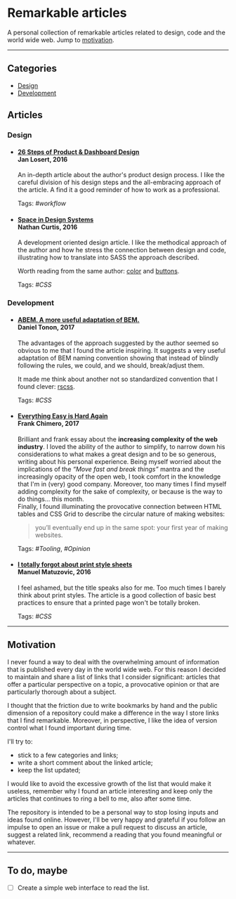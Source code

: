 # Remarkable articles

A personal collection of remarkable articles related to design, code and the world wide web. Jump to [motivation](#motivation).

---

## Categories

* [Design](#design)
* [Development](#development)

## Articles

### Design

* #### [26 Steps of Product & Dashboard Design](https://medium.com/sketch-app-sources/26-steps-of-product-dashboard-design-c97af84c4146)<br>**Jan Losert, 2016**

  An in-depth article about the author's product design process. I like the careful division of his design steps and the all-embracing approach of the article. A find it a good reminder of how to work as a professional.

  Tags: _#workflow_

* #### [Space in Design Systems](https://medium.com/eightshapes-llc/space-in-design-systems-188bcbae0d62)<br>**Nathan Curtis, 2016**

  A development oriented design article. I like the methodical approach of the author and how he stress the connection between design and code, illustrating how to translate into SASS the approach described.

  Worth reading from the same author: [color](https://medium.com/eightshapes-llc/color-in-design-systems-a1c80f65fa3) and [buttons](https://medium.com/eightshapes-llc/buttons-in-design-systems-eac3acf7e23).

  Tags: _#CSS_

### Development

* #### [ABEM. A more useful adaptation of BEM.](https://css-tricks.com/abem-useful-adaptation-bem/)<br>**Daniel Tonon, 2017**

  The advantages of the approach suggested by the author seemed so obvious to me that I found the article inspiring. It suggests a very useful adaptation of BEM naming convention showing that instead of blindly following the rules, we could, and we should, break/adjust them.

  It made me think about another not so standardized convention that I found clever: [rscss](http://rscss.io/).

  Tags: _#CSS_

* #### [Everything Easy is Hard Again](https://frankchimero.com/writing/everything-easy-is-hard-again/)<br>**Frank Chimero, 2017**

  Brilliant and frank essay about the **increasing complexity of the web industry**. I loved the ability of the author to simplify, to narrow down his considerations to what makes a great design and to be so generous, writing about his personal experience. Being myself worried about the implications of the _“Move fast and break things”_ mantra and the increasingly opacity of the open web, I took comfort in the knowledge that I'm in (very) good company. Moreover, too many times I find myself adding complexity for the sake of complexity, or because is the way to do things... this month.\
  Finally, I found illuminating the provocative connection between HTML tables and CSS Grid to describe the circular nature of making websites:

  > you’ll eventually end up in the same spot: your first year of making websites.

  Tags: _#Tooling_, _#Opinion_

* #### [I totally forgot about print style sheets](https://uxdesign.cc/i-totally-forgot-about-print-style-sheets-f1e6604cfd6)<br>**Manuel Matuzovic, 2016**

  I feel ashamed, but the title speaks also for me. Too much times I barely think about print styles. The article is a good collection of basic best practices to ensure that a printed page won't be totally broken.

  Tags: _#CSS_

---

## Motivation

I never found a way to deal with the overwhelming amount of information that is published every day in the world wide web. For this reason I decided to maintain and share a list of links that I consider significant: articles that offer a particular perspective on a topic, a provocative opinion or that are particularly thorough about a subject.

I thought that the friction due to write bookmarks by hand and the public dimension of a repository could make a difference in the way I store links that I find remarkable. Moreover, in perspective, I like the idea of version control what I found important during time.

I'll try to:

* stick to a few categories and links;
* write a short comment about the linked article;
* keep the list updated;

I would like to avoid the excessive growth of the list that would make it useless, remember why I found an article interesting and keep only the articles that continues to ring a bell to me, also after some time.

The repository is intended to be a personal way to stop losing inputs and ideas found online. However, I'll be very happy and grateful if you follow an impulse to open an issue or make a pull request to discuss an article, suggest a related link, recommend a reading that you found meaningful or whatever.

---

## To do, maybe

* [ ] Create a simple web interface to read the list.
